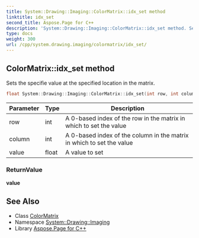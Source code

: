 ```yaml
---
title: System::Drawing::Imaging::ColorMatrix::idx_set method
linktitle: idx_set
second_title: Aspose.Page for C++
description: 'System::Drawing::Imaging::ColorMatrix::idx_set method. Sets the specifie value at the specified location in the matrix in C++.'
type: docs
weight: 300
url: /cpp/system.drawing.imaging/colormatrix/idx_set/
---
```

## ColorMatrix::idx_set method


Sets the specifie value at the specified location in the matrix.

```cpp
float System::Drawing::Imaging::ColorMatrix::idx_set(int row, int column, float value)
```


| Parameter | Type | Description |
| --- | --- | --- |
| row | int | A 0-based index of the row in the matrix in which to set the value |
| column | int | A 0-based index of the column in the matrix in which to set the value |
| value | float | A value to set |

### ReturnValue

**value**

## See Also

* Class [ColorMatrix](../)
* Namespace [System::Drawing::Imaging](../../)
* Library [Aspose.Page for C++](../../../)
